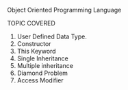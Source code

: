 Object Oriented Programming Language 

TOPIC COVERED

1. User Defined Data Type.
2. Constructor
3. This Keyword
4. Single Inheritance
5. Multiple inheritance
6. Diamond Problem
7. Access Modifier
   
